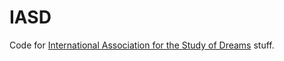 # IASD

Code for [International Association for the Study of Dreams](https://www.asdreams.org/) stuff.